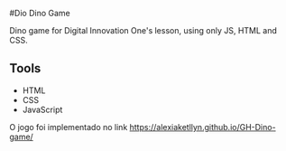#Dio Dino Game

Dino game for Digital Innovation One's lesson, using only JS, HTML and CSS.

## Tools

* HTML
* CSS
* JavaScript

O jogo foi implementado no link https://alexiaketllyn.github.io/GH-Dino-game/

